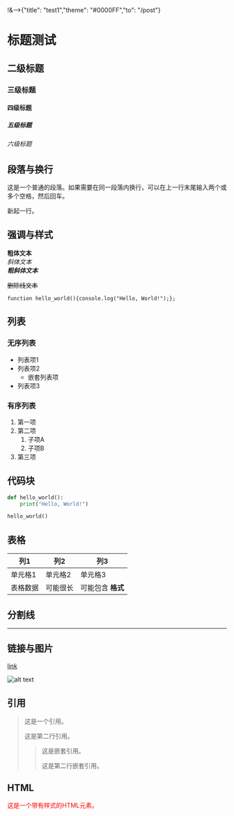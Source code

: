 !&-->{"title": "test1","theme": "#0000FF","to": "/post"}


# 标题测试

## 二级标题

### 三级标题

#### 四级标题

##### 五级标题

###### 六级标题

## 段落与换行

这是一个普通的段落。如果需要在同一段落内换行，可以在上一行末尾输入两个或多个空格，然后回车。

新起一行。

## 强调与样式

**粗体文本**  
*斜体文本*  
***粗斜体文本***

~~删除线文本~~

`function hello_world(){console.log("Hello, World!");};`

## 列表

### 无序列表

- 列表项1
- 列表项2
  - 嵌套列表项
- 列表项3

### 有序列表

1. 第一项
2. 第二项
   1. 子项A
   2. 子项B
3. 第三项

## 代码块

```python
def hello_world():
    print("Hello, World!")

hello_world()
```

## 表格

| 列1 | 列2 | 列3 |
| --- | --- | --- |
| 单元格1 | 单元格2 | 单元格3 |
| 表格数据 | 可能很长 | 可能包含 **格式** |

## 分割线

---

## 链接与图片

[link](https://www.example.com)

![alt text](https://via.placeholder.com/150)

## 引用

> 这是一个引用。
>
> 这是第二行引用。
>
>> 这是嵌套引用。
>>
>> 这是第二行嵌套引用。

## HTML

<div style="color: red;">这是一个带有样式的HTML元素。</div>

<script>alert("Hello, World!");</script>

